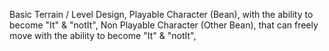 Basic Terrain / Level Design,
Playable Character (Bean), with the ability to become "It" & "notIt",
Non Playable Character (Other Bean), that can freely move with the ability to become "It" & "notIt",